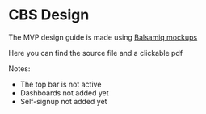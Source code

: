 # CBS Design
The MVP design guide is made using [Balsamiq mockups](https://balsamiq.com) 

Here you can find the source file and a clickable pdf

Notes:
* The top bar is not active
* Dashboards not added yet
* Self-signup not added yet

